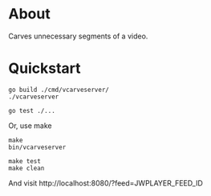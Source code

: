 # About

Carves unnecessary segments of a video.

# Quickstart

```
go build ./cmd/vcarveserver/
./vcarveserver

go test ./...
```

Or, use make

```
make
bin/vcarveserver

make test
make clean
```

And visit http://localhost:8080/?feed=JWPLAYER_FEED_ID
